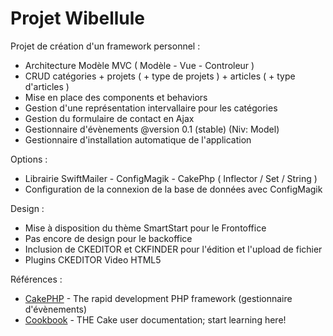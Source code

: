 ﻿Projet Wibellule
==========
Projet de cr&eacute;ation d'un framework personnel :
- Architecture Modèle MVC ( Modèle - Vue - Controleur )
- CRUD catégories + projets ( + type de projets ) + articles ( + type d'articles )
- Mise en place des components et behaviors
- Gestion d'une représentation intervallaire pour les catégories
- Gestion du formulaire de contact en Ajax
- Gestionnaire d'évènements @version 0.1 (stable) (Niv: Model)
- Gestionnaire d'installation automatique de l'application

Options :
- Librairie SwiftMailer - ConfigMagik - CakePhp ( Inflector / Set / String )
- Configuration de la connexion de la base de données avec ConfigMagik

Design :
- Mise à disposition du thème SmartStart pour le Frontoffice
- Pas encore de design pour le backoffice
- Inclusion de CKEDITOR et CKFINDER pour l'édition et l'upload de fichier
- Plugins CKEDITOR Video HTML5

R&eacute;f&eacute;rences :
- [CakePHP](http://www.cakephp.org) - The rapid development PHP framework (gestionnaire d'évènements)
- [Cookbook](http://book.cakephp.org) - THE Cake user documentation; start learning here!